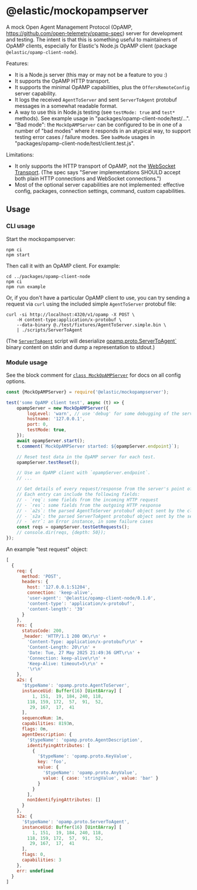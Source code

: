 # @elastic/mockopampserver

A mock Open Agent Management Protocol (OpAMP, https://github.com/open-telemetry/opamp-spec)
server for development and testing.  The intent is that this is something useful
to maintainers of OpAMP clients, especially for Elastic's Node.js OpAMP client
(package `@elastic/opamp-client-node`).

Features:
- It is a Node.js server (this may or may not be a feature to you :)
- It supports the OpAMP HTTP transport.
- It supports the minimal OpAMP capabilities, plus the `OffersRemoteConfig` server capability.
- It logs the received `AgentToServer` and sent `ServerToAgent` protobuf messages in a somewhat readable format.
- A way to use this in Node.js testing (see `testMode: true` and `test*` methods). See example usage in "packages/opamp-client-node/test/...".
- "Bad mode": the `MockOpAMPServer` can be configured to be in one of a number of "bad modes" where it responds in an atypical way, to support testing error cases / failure modes. See `badMode` usages in "packages/opamp-client-node/test/client.test.js".

Limitations:
- It only supports the HTTP transport of OpAMP, not the [WebSocket Transport](https://github.com/open-telemetry/opamp-spec/blob/main/specification.md#websocket-transport). (The spec says "Server implementations SHOULD accept both plain HTTP connections and WebSocket connections.")
- Most of the optional server capabilities are not implemented: effective config, packages, connection settings, command, custom capabilities.


## Usage

### CLI usage

Start the mockopampserver:

```
npm ci
npm start
```

Then call it with an OpAMP client. For example:

```
cd ../packages/opamp-client-node
npm ci
npm run example
```

Or, if you don't have a particular OpAMP client to use, you can try sending a request via `curl` using the included simple `AgentToServer` protobuf file:

```
curl -si http://localhost:4320/v1/opamp -X POST \
    -H content-type:application/x-protobuf \
    --data-binary @./test/fixtures/AgentToServer.simple.bin \
    | ./scripts/ServerToAgent
```

(The [`ServerToAgent`](./scripts/ServerToAgent) script will deserialize [opamp.proto.ServerToAgent`](https://github.com/open-telemetry/opamp-spec/blob/main/specification.md#servertoagent-message) binary content on stdin and dump a representation to stdout.)

### Module usage

See the block comment for [`class MockOpAMPServer`](./lib/mockopampserver.js#:~:text=class%20MockOpAMPServer) for docs on all config options.


```js
const {MockOpAMPServer} = require('@elastic/mockopampserver');

test('some OpAMP client test', async (t) => {
    opampServer = new MockOpAMPServer({
        logLevel: 'warn', // use 'debug' for some debugging of the server
        hostname: '127.0.0.1',
        port: 0,
        testMode: true,
    });
    await opampServer.start();
    t.comment(`MockOpAMPServer started: ${opampServer.endpoint}`);

    // Reset test data in the OpAMP server for each test.
    opampServer.testReset();

    // Use an OpAMP client with `opampServer.endpoint`.
    // ...

    // Get details of every request/response from the server's point of view.
    // Each entry can include the following fields:
    // - `req`: some fields from the incoming HTTP request
    // - `res`: some fields from the outgoing HTTP response
    // - `a2s`: the parsed AgentToServer protobuf object sent by the client
    // - `s2a`: the parsed ServerToAgent protobuf object sent by the server
    // - `err`: an Error instance, in some failure cases
    const reqs = opampServer.testGetRequests();
    // console.dir(reqs, {depth: 50});
});
```

An example "test request" object:

```js
[
  {
    req: {
      method: 'POST',
      headers: {
        host: '127.0.0.1:51204',
        connection: 'keep-alive',
        'user-agent': '@elastic/opamp-client-node/0.1.0',
        'content-type': 'application/x-protobuf',
        'content-length': '39'
      }
    },
    res: {
      statusCode: 200,
      _header: 'HTTP/1.1 200 OK\r\n' +
        'Content-Type: application/x-protobuf\r\n' +
        'Content-Length: 20\r\n' +
        'Date: Tue, 27 May 2025 21:49:36 GMT\r\n' +
        'Connection: keep-alive\r\n' +
        'Keep-Alive: timeout=5\r\n' +
        '\r\n'
    },
    a2s: {
      '$typeName': 'opamp.proto.AgentToServer',
      instanceUid: Buffer(16) [Uint8Array] [
          1, 151,  19, 184, 240, 118,
        118, 159, 172,  57,  91,  52,
         29, 167,  17,  41
      ],
      sequenceNum: 1n,
      capabilities: 8193n,
      flags: 0n,
      agentDescription: {
        '$typeName': 'opamp.proto.AgentDescription',
        identifyingAttributes: [
          {
            '$typeName': 'opamp.proto.KeyValue',
            key: 'foo',
            value: {
              '$typeName': 'opamp.proto.AnyValue',
              value: { case: 'stringValue', value: 'bar' }
            }
          }
        ],
        nonIdentifyingAttributes: []
      }
    },
    s2a: {
      '$typeName': 'opamp.proto.ServerToAgent',
      instanceUid: Buffer(16) [Uint8Array] [
          1, 151,  19, 184, 240, 118,
        118, 159, 172,  57,  91,  52,
         29, 167,  17,  41
      ],
      flags: 0,
      capabilities: 3
    },
    err: undefined
  }
]
```


